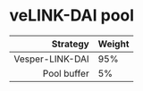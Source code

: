 # veLINK-DAI pool
|Strategy | Weight |
|-------: | --------|
|Vesper-LINK-DAI | 95%      |
|Pool buffer | 5%     |
